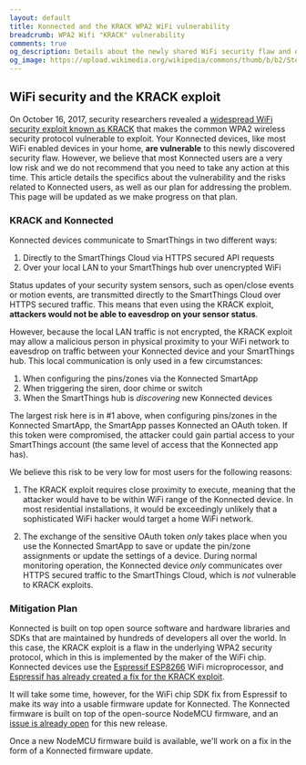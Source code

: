 ```yaml
---
layout: default
title: Konnected and the KRACK WPA2 WiFi vulnerability
breadcrumb: WPA2 Wifi "KRACK" vulnerability
comments: true
og_description: Details about the newly shared WiFi security flaw and our plans to protect against it.
og_image: https://upload.wikimedia.org/wikipedia/commons/thumb/b/b2/Steal_password.jpg/1280px-Steal_password.jpg
---
```


## WiFi security and the KRACK exploit

On October 16, 2017, security researchers revealed a [widespread WiFi security exploit known as KRACK](https://www.theverge.com/2017/10/16/16481136/wpa2-wi-fi-krack-vulnerability)
that makes the common WPA2 wireless security protocol vulnerable to exploit. Your Konnected devices, like most WiFi
enabled devices in your home, **are vulnerable** to this newly discovered security flaw. However, we believe that most 
Konnected users are a very low risk and we do not recommend that you need to take any action at this time. This article
details the specifics about the vulnerability and the risks related to Konnected users, as well as our plan for addressing
the problem. This page will be updated as we make progress on that plan.

### KRACK and Konnected

Konnected devices communicate to SmartThings in two different ways:
  
  1. Directly to the SmartThings Cloud via HTTPS secured API requests
  1. Over your local LAN to your SmartThings hub over unencrypted WiFi 

Status updates of your security system sensors, such as open/close events or motion events, are transmitted directly to
the SmartThings Cloud over HTTPS secured traffic. This means that even using the KRACK exploit, **attackers would not
be able to eavesdrop on your sensor status**. 

However, because the local LAN traffic is not encrypted, the KRACK exploit may allow a malicious person in physical
proximity to your WiFi network to eavesdrop on traffic between your Konnected device and your SmartThings hub. This local
communication is only used in a few circumstances:
  
  1. When configuring the pins/zones via the Konnected SmartApp
  1. When triggering the siren, door chime or switch
  1. When the SmartThings hub is _discovering_ new Konnected devices
  
The largest risk here is in #1 above, when configuring pins/zones in the Konnected SmartApp, the SmartApp passes Konnected
an OAuth token. If this token were compromised, the attacker could gain partial access to your SmartThings account (the
same level of access that the Konnected app has).

We believe this risk to be very low for most users for the following reasons:

  1. The KRACK exploit requires close proximity to execute, meaning that the attacker would have to be within WiFi range
  of the Konnected device. In most residential installations, it would be exceedingly unlikely that a sophisticated WiFi
  hacker would target a home WiFi network.
  
  1. The exchange of the sensitive OAuth token _only_ takes place when you use the Konnected SmartApp to save or update
  the pin/zone assignments or update the settings of a device. During normal monitoring operation, the Konnected device
  _only_ communicates over HTTPS secured traffic to the SmartThings Cloud, which is _not_ vulnerable to KRACK exploits.
   

### Mitigation Plan

Konnected is built on top open source software and hardware libraries and SDKs that are maintained by hundreds of
developers all over the world. In this case, the KRACK exploit is a flaw in the underlying WPA2 security protocol, which
in this is implemented by the maker of the WiFi chip. Konnected devices use the [Espressif ESP8266](http://espressif.com/en/products/hardware/esp8266ex/overview)
WiFi microprocessor, and [Espressif has already created a fix for the KRACK exploit](http://espressif.com/en/media_overview/news/espressif-releases-patches-wifi-vulnerabilities-cert-vu228519).

It will take some time, however, for the WiFi chip SDK fix from Espressif to make its way into a usable firmware update
for Konnected. The Konnected firmware is built on top of the open-source NodeMCU firmware, and an 
[issue is already open](https://github.com/nodemcu/nodemcu-firmware/issues/2138) for this new release.

Once a new NodeMCU firmware build is available, we'll work on a fix in the form of a Konnected firmware update. 